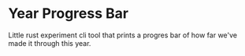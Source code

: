# Year Progress Bar

Little rust experiment cli tool that prints a progres bar of how far we've made it through this
year.

